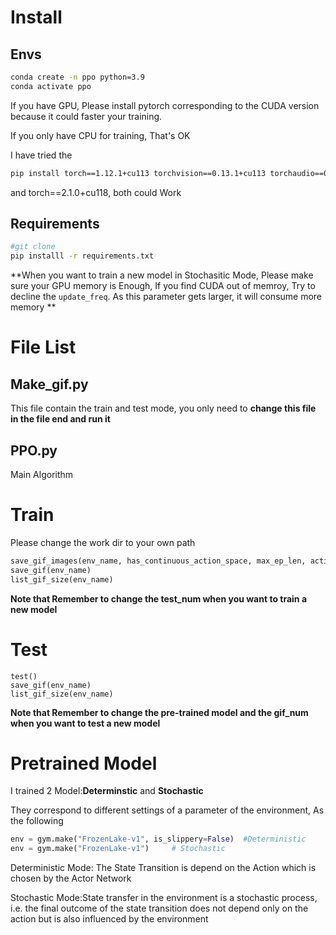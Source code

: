 # Install

## Envs

```bash
conda create -n ppo python=3.9
conda activate ppo
```

If  you have GPU, Please install pytorch corresponding to the CUDA version because it could faster your training.

If you only have CPU for training, That's OK

I have tried the  

```bash
pip install torch==1.12.1+cu113 torchvision==0.13.1+cu113 torchaudio==0.12.1 --extra-index-url https://download.pytorch.org/whl/cu113		#for CUDA 11.4
```

and torch==2.1.0+cu118, both could Work

## Requirements

```bash
#git clone
pip installl -r requirements.txt
```

**When you want to train a new model in Stochasitic Mode, Please make sure your GPU memory is Enough, If you find CUDA out of memroy, Try to decline the `update_freq`. As this parameter gets larger, it will consume more memory **



# File List

## Make_gif.py

This file contain the train and test mode, you only need to **change this file in the file end and run it**

## PPO.py

Main Algorithm

# Train

Please change the work dir to your own path

```python
save_gif_images(env_name, has_continuous_action_space, max_ep_len, action_std, pretrained)
save_gif(env_name)
list_gif_size(env_name)
```

**Note that  Remember to change the test_num when you want to train a new model**

# Test

```
test()		
save_gif(env_name)
list_gif_size(env_name)
```

**Note that  Remember to change the pre-trained model  and the gif_num when you want to test a new model**



# Pretrained Model

I trained 2 Model:**Determinstic** and **Stochastic**

They correspond to different settings of a parameter of the environment, As the following

```python
env = gym.make("FrozenLake-v1", is_slippery=False)	#Deterministic
env = gym.make("FrozenLake-v1")		# Stochastic
```

Deterministic Mode: The State Transition is depend on the Action which is chosen by the Actor Network

Stochastic Mode:State transfer in the environment is a stochastic process, i.e. the final outcome of the state transition does not depend only on the action but is also influenced by the environment
